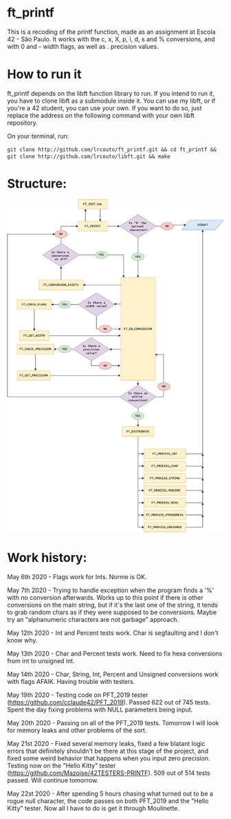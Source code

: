 # ft_printf

This is a recoding of the printf function, made as an assignment at Escola 42 - São Paulo. It works with the c, x, X, p, i, d, s and % conversions, and with 0 and - width flags, as well as . precision values.

# How to run it

ft_printf depends on the libft function library to run. If you intend to run it, you have to clone libft as a submodule inside it. You can use my libft, or if you're a 42 student, you can use your own. If you want to do so, just replace the address on the following command with your own libft repository.

On your terminal, run:

```
git clone http://github.com/lrcouto/ft_printf.git && cd ft_printf && git clone http://github.com/lrcouto/libft.git && make
```

# Structure:

![This is how it works, roughly.](include/Printf_Process.png)



# Work history:

May 6th 2020 - Flags work for Ints. Norme is OK.

May 7th 2020 - Trying to handle exception when the program finds a '%' with no conversion afterwards. Works up to this point if there is other conversions on the main string, but if it's the last one of the string, it tends to grab random chars as if they were supposed to be conversions. Maybe try an "alphanumeric characters are not garbage" approach.

May 12th 2020 - Int and Percent tests work. Char is segfaulting and I don't know why.

May 13th 2020 - Char and Percent tests work. Need to fix hexa conversions from int to unsigned int.

May 14th 2020 - Char, String, Int, Percent and Unsigned conversions work with flags AFAIK. Having trouble with testers.

May 19th 2020 - Testing code on PFT_2019 tester (https://github.com/cclaude42/PFT_2019). Passed 622 out of 745 tests. Spent the day fixing problems with NULL parameters being input.

May 20th 2020 - Passing on all of the PFT_2019 tests. Tomorrow I will look for memory leaks and other problems of the sort.

May 21st 2020 - Fixed several memory leaks, fixed a few blatant logic errors that definitely shouldn't be there at this stage of the project, and
fixed some weird behavior that happens when you input zero precision. Testing now on the "Hello Kitty" tester (https://github.com/Mazoise/42TESTERS-PRINTF). 509 out of 514 tests passed. Will continue tomorrow.

May 22st 2020 - After spending 5 hours chasing what turned out to be a rogue null character, the code passes on both PFT_2019 and the "Hello Kitty" tester. Now all I have to do is get it through Moulinette.
